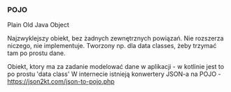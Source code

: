 ### POJO
Plain
Old
Java
Object

Najzwyklejszy obiekt, bez żadnych zewnętrznych powiązań. Nie rozszerza niczego, nie implementuje. Tworzony np. dla data classes, żeby trzymać tam po prostu dane.

Obiekt, ktory ma za zadanie modelować dane w aplikacji - w kotlinie jest to po prostu 'data class'
W internecie istnieją konwertery JSON-a na POJO - https://json2kt.com/json-to-pojo.php